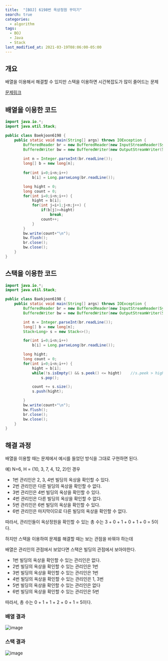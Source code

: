 ```yaml
---
title:  "[BOJ] 6198번 옥상정원 꾸미기"
search: true
categories: 
  - algorithm
tags:
  - BOJ
  - Java
  - Stack
last_modified_at: 2021-03-19T08:06:00-05:00
---
```


## 개요

배열을 이용해서 해결할 수 있지만 스택을 이용하면 시간복잡도가 많이 줄어드는 문제

[문제링크](https://www.acmicpc.net/problem/6198)


## 배열을 이용한 코드

```java
import java.io.*;
import java.util.Stack;

public class Baekjoon6198 {
	public static void main(String[] args) throws IOException {
		BufferedReader br = new BufferedReader(new InputStreamReader(System.in));
        BufferedWriter bw = new BufferedWriter(new OutputStreamWriter(System.out));
		
		int n = Integer.parseInt(br.readLine());
        long[] b = new long[n];
		
        for(int i=0;i<n;i++)
        	b[i] = Long.parseLong(br.readLine());

        long hight = 0;
        long count = 0;
        for(int i=0;i<n;i++) {
        	hight = b[i];
        	for(int j=i+1;j<n;j++) {
        		if(b[j]>=hight) 
        			break;
        		count++;
        	}
        }
        bw.write(count+"\n");
        bw.flush();
        br.close();
        bw.close();
	}
}
```

## 스택을 이용한 코드

```java
import java.io.*;
import java.util.Stack;

public class Baekjoon6198 {
    public static void main(String[] args) throws IOException {
        BufferedReader br = new BufferedReader(new InputStreamReader(System.in));
        BufferedWriter bw = new BufferedWriter(new OutputStreamWriter(System.out));

        int n = Integer.parseInt(br.readLine());
        long[] b = new long[n];
        Stack<Long> s = new Stack<>();

        for(int i=0;i<n;i++)
            b[i] = Long.parseLong(br.readLine());

        long hight;
        long count = 0;
        for(int i=0;i<n;i++) {
            hight = b[i];
            while(!s.isEmpty() && s.peek() <= hight)    //s.peek > hight
                s.pop();

            count += s.size();
            s.push(hight);

        }
        bw.write(count+"\n");
        bw.flush();
        br.close();
        bw.close();
    }
}
```

## 해결 과정

배열을 이용할 때는 문제에서 예시를 들었던 방식을 그대로 구현하면 된다.

예) N=6, H = {10, 3, 7, 4, 12, 2}인 경우

- 1번 관리인은 2, 3, 4번 빌딩의 옥상을 확인할 수 있다.
- 2번 관리인은 다른 빌딩의 옥상을 확인할 수 없다.
- 3번 관리인은 4번 빌딩의 옥상을 확인할 수 있다.
- 4번 관리인은 다른 빌딩의 옥상을 확인할 수 없다.
- 5번 관리인은 6번 빌딩의 옥상을 확인할 수 있다.
- 6번 관리인은 마지막이므로 다른 빌딩의 옥상을 확인할 수 없다.

따라서, 관리인들이 옥상정원을 확인할 수 있는 총 수는 3 + 0 + 1 + 0 + 1 + 0 = 5이다.

하지만 스택을 이용하여 문제를 해결할 때는 보는 관점을 바꿔야 하는데

배열은 관리인의 관점에서 보았다면 스택은 빌딩의 관점에서 보아야한다.

- 1번 빌딩의 옥상을 확인할 수 있는 관리인은 없다.
- 2번 빌딩의 옥상을 확인할 수 있는 관리인은 1번
- 3번 빌딩의 옥상을 확인할 수 있는 관리인은 1번
- 4번 빌딩의 옥상을 확인할 수 있는 관리인은 1, 3번
- 5번 빌딩의 옥상을 확인할 수 있는 관리인은 없다
- 6번 빌딩의 옥상을 확인할 수 있는 관리인은 5번

따라서, 총 수는 0 + 1 + 1 + 2 + 0 + 1 = 5이다.

### 배열 결과

![image](https://user-images.githubusercontent.com/47655983/98334659-b0be6780-2046-11eb-9293-627673b351fe.png)

### 스택 결과

![image](https://user-images.githubusercontent.com/47655983/98334694-c764be80-2046-11eb-8b03-59d7e323dc03.png)
